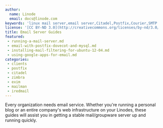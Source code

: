 ```yaml
---
author:
  name: Linode
  email: docs@linode.com
keywords: 'linux mail server,email server,Citadel,Postfix,Courier,SMTP server'
license: '[CC BY-ND 3.0](http://creativecommons.org/licenses/by-nd/3.0/us/)'
title: Email Server Guides
featured:
 - running-a-mail-server.md
 - email-with-postfix-dovecot-and-mysql.md
 - installing-mail-filtering-for-ubuntu-12-04.md
 - using-google-apps-for-email.md
categories:
 - clients
 - postfix
 - citadel
 - zimbra
 - exim
 - mailman
 - iredmail
---
```


Every organization needs email service. Whether you're running a personal blog or an entire company's web infrastructure on your Linodes, these guides will assist you in getting a stable mail/groupware server up and running quickly.

